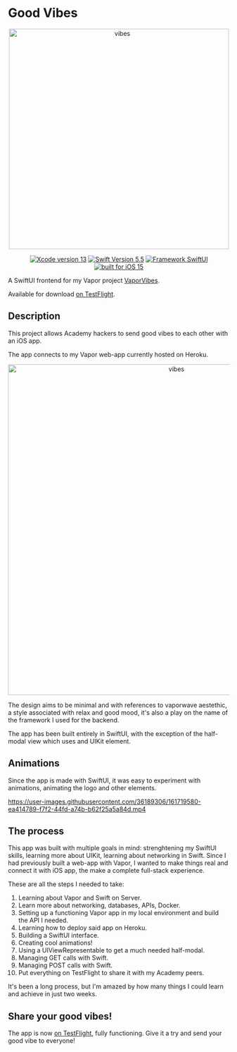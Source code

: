 
# Good Vibes
<p align="center">
<img width="500" alt="vibes" src="https://user-images.githubusercontent.com/36189306/161721577-759aff52-f1e8-4c8a-a0cc-13800f05c345.png">
</p>


<p align="center">
    <a href="#" alt="Xcode Version">
        <img src="https://img.shields.io/static/v1?label=XCode%20Version&message=13&color=brightgreen&logo=xcode" alt="Xcode version 13"></a>
    <a href="#" alt="Swift Version">
        <img src="https://img.shields.io/static/v1?label=Swift%20Version&message=5.5&color=brightgreen&logo=swift" alt="Swift Version 5.5"></a>
    <a href="#" alt="Framework SwiftUI">
        <img src="https://img.shields.io/static/v1?label=Framework&message=SwiftUI&color=brightgreen&logo=Swift"
            alt="Framework SwiftUI"></a>  
      <a href="#" alt="Built for iOS 15">
        <img src="https://img.shields.io/static/v1?label=Built%20for&message=iOS%2015&color=brightgreen"
            alt="built for iOS 15"></a>
			
</p>

A SwiftUI frontend for my Vapor project [VaporVibes](https://github.com/uevs/VaporVibes).

Available for download [on TestFlight](https://testflight.apple.com/join/oDaC4Crc).

## Description
This project allows Academy hackers to send good vibes to each other with an iOS app.

The app connects to my Vapor web-app currently hosted on Heroku.
<p align="center">
<img width="750" alt="vibes" src="https://user-images.githubusercontent.com/36189306/161719767-442203de-7216-4b61-83c2-f63734bb8fc6.png">
</p>

The design aims to be minimal and with references to vaporwave aestethic, a style associated with relax and good mood, it's also a play on the name of the framework I used for the backend.

The app has been built entirely in SwiftUI, with the exception of the half-modal view which uses and UIKit element.

## Animations

Since the app is made with SwiftUI, it was easy to experiment with animations, animating the logo and other elements.

https://user-images.githubusercontent.com/36189306/161719580-ea414789-f7f2-44fd-a74b-b62f25a5a84d.mp4

## The process

This app was built with multiple goals in mind: strenghtening my SwiftUI skills, learning more about UIKit, learning about networking in Swift. Since I had previously built a web-app with Vapor, I wanted to make things real and connect it with iOS app, the make a complete full-stack experience.

These are all the steps I needed to take:

1. Learning about Vapor and Swift on Server.
2. Learn more about networking, databases, APIs, Docker.
3. Setting up a functioning Vapor app in my local environment and build the API I needed.
4. Learning how to deploy said app on Heroku.
5. Building a SwiftUI interface.
6. Creating cool animations!
7. Using a UIViewRepresentable to get a much needed half-modal.
8. Managing GET calls with Swift.
9. Managing POST calls with Swift.
10. Put everything on TestFlight to share it with my Academy peers.

It's been a long process, but I'm amazed by how many things I could learn and achieve in just two weeks. 

## Share your good vibes!

The app is now [on TestFlight](https://testflight.apple.com/join/oDaC4Crc), fully functioning. Give it a try and send your good vibe to everyone!
